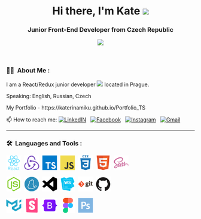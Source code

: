 
<h1 align="center">Hi there, I'm Kate 
<img src="https://github.com/blackcater/blackcater/raw/main/images/Hi.gif" height="32"/></h1>
<h3 align="center">Junior Front-End Developer from Czech Republic</h3>


<p align="center"><img src="http://cconlinejournal.org/brown_mehler/gifs/girlTyping.gif" width="150"/> </p>

<p align="center"><img src="https://komarev.com/ghpvc/?username=katerinamiku&style=flat-square&color=blue" alt=""/></p>


### :woman_technologist: &nbsp;About Me :

I am a React/Redux junior developer <img src="https://media.giphy.com/media/WUlplcMpOCEmTGBtBW/giphy.gif" width="30"> located in Prague.
<p>Speaking: English, Russian, Czech</p>
My Portfolio - https://katerinamiku.github.io/Portfolio_TS

📫 How to reach me: 
 <a href="https://www.linkedin.com/in/kate-karpovich-49a57750/"><img width="25px" alt="LinkedIN" title="LinkedIN" src="https://upload.wikimedia.org/wikipedia/commons/thumb/c/c9/Linkedin.svg/1024px-Linkedin.svg.png?20120426133134"></a>
&nbsp;
  <a href="https://www.facebook.com/katerina.beregeiko"><img width="26px" alt="Facebook" title="Facebook" src="https://upload.wikimedia.org/wikipedia/commons/thumb/1/1b/Facebook_icon.svg/1200px-Facebook_icon.svg.png"></a>
&nbsp;
  <a href="https://www.instagram.com/katerinamiku"><img  width="26px" alt="Instagram" title="Instagram" src="https://upload.wikimedia.org/wikipedia/commons/thumb/9/96/Instagram.svg/1200px-Instagram.svg.png"></a>
&nbsp;
  <a href="mailto:karpovichkate.dev@gmail.com"><img width="30px" alt="Gmail" title="Gmail" src="https://upload.wikimedia.org/wikipedia/commons/thumb/7/7e/Gmail_icon_%282020%29.svg/2560px-Gmail_icon_%282020%29.svg.png"></a>

---

### 🛠 &nbsp;Languages and Tools :

<p>
<img src="https://github.com/devicons/devicon/blob/master/icons/react/react-original-wordmark.svg" title="React" alt="React" width="40" height="40"/>&nbsp;
<img src="https://github.com/devicons/devicon/blob/master/icons/redux/redux-original.svg" title="Redux" alt="Redux" width="40" height="40"/>&nbsp;
<img src="https://github.com/devicons/devicon/blob/master/icons/typescript/typescript-original.svg" title="typescript" alt="TS" width="40" height="40"/>&nbsp;
<img src="https://github.com/devicons/devicon/blob/master/icons/javascript/javascript-original.svg" title="JavaScript" alt="JavaScript" width="40" height="40"/>&nbsp;
<img src="https://github.com/devicons/devicon/blob/master/icons/css3/css3-plain-wordmark.svg"  title="CSS3" alt="CSS" width="40" height="40"/>&nbsp;
<img src="https://github.com/devicons/devicon/blob/master/icons/html5/html5-original.svg" title="HTML5" alt="HTML" width="40" height="40"/>&nbsp;
<img src="https://github.com/devicons/devicon/blob/master/icons/sass/sass-original.svg" title="SASS" alt="SASS" width="40" height="40"/>&nbsp;

<img src="https://github.com/devicons/devicon/blob/master/icons/nodejs/nodejs-plain.svg"  title="NodeJS" alt="nodejs" width="40" height="40"/>&nbsp;
<img src="https://github.com/devicons/devicon/blob/master/icons/yarn/yarn-original.svg"  title="Yarn" alt="yarn" width="40" height="40"/>&nbsp;
<img src="https://github.com/devicons/devicon/blob/master/icons/vscode/vscode-plain.svg"  title="VSCode" alt="VScode" width="40" height="40"/>&nbsp;
<img src="https://github.com/devicons/devicon/blob/master/icons/webstorm/webstorm-plain.svg"  title="WebStorm" alt="Webstorm" width="40" height="40"/>&nbsp;
<img src="https://github.com/devicons/devicon/blob/master/icons/git/git-original-wordmark.svg" title="Git" alt="Git" width="40" height="40"/>&nbsp;
<img src="https://github.com/devicons/devicon/blob/master/icons/github/github-original.svg" title="GitHub" alt="GitHub" width="40" height="40"/>&nbsp;

<img src="https://github.com/devicons/devicon/blob/master/icons/materialui/materialui-plain.svg" title="MaterialUI" alt="MaterialUI" width="40" height="40"/>&nbsp;
<img src="https://github.com/devicons/devicon/blob/master/icons/storybook/storybook-original.svg" title="Storybook" alt="Storybook" width="40" height="40"/>&nbsp;
<img src="https://github.com/devicons/devicon/blob/master/icons/bootstrap/bootstrap-original.svg" title="Bootstrap" alt="Bootsrap" width="40" height="40"/>&nbsp;
<img src="https://github.com/devicons/devicon/blob/master/icons/figma/figma-original.svg" title="Figma" alt="Figma" width="40" height="40"/>&nbsp;
<img src="https://github.com/devicons/devicon/blob/master/icons/photoshop/photoshop-plain.svg" title="Photoshop" alt="Photoshop" width="40" height="40"/>&nbsp;
</p>
<p>
  <img align="center" src="https://github-readme-stats.vercel.app/api/top-langs?username=katerinamiku&show_icons=true&locale=en&layout=compact" alt="" />
</p>


